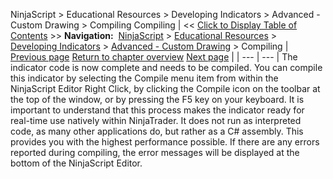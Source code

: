﻿
NinjaScript > Educational Resources > Developing Indicators > Advanced - Custom Drawing > Compiling
Compiling
| << [Click to Display Table of Contents](compiling6.md) >> **Navigation:**     [NinjaScript](ninjascript-1.md) > [Educational Resources](educational_resources-1.md) > [Developing Indicators](developing_indicators-1.md) > [Advanced - Custom Drawing](advanced_-_custom_drawing-1.md) > Compiling | [Previous page](entering_calculation_logic6-1.md) [Return to chapter overview](advanced_-_custom_drawing-1.md) [Next page](using6-1.md) |
| --- | --- |
The indicator code is now complete and needs to be compiled. You can compile this indicator by selecting the Compile menu item from within the NinjaScript Editor Right Click, by clicking the Compile icon on the toolbar at the top of the window, or by pressing the F5 key on your keyboard. It is important to understand that this process makes the indicator ready for real-time use natively within NinjaTrader. It does not run as interpreted code, as many other applications do, but rather as a C# assembly. This provides you with the highest performance possible. If there are any errors reported during compiling, the error messages will be displayed at the bottom of the NinjaScript Editor.

